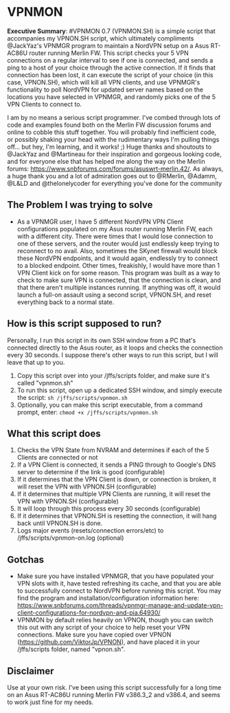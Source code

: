 # VPNMON

**Executive Summary**: #VPNMON 0.7 (VPNMON.SH) is a simple script that accompanies my VPNON.SH script, which ultimately compliments @JackYaz's VPNMGR program to maintain a NordVPN setup on a Asus RT-AC86U router running Merlin FW. This script checks your 5 VPN connections on a regular interval to see if one is connected, and sends a ping to a host of your choice through the active connection.  If it finds that connection has been lost, it can execute the script of your choice (in this case, VPNON.SH), which will kill all VPN clients, and use VPNMGR's functionality to poll NordVPN for updated server names based on the locations you have selected in VPNMGR, and randomly picks one of the 5 VPN Clients to connect to. 

I am by no means a serious script programmer. I've combed through lots of code and examples found both on the Merlin FW discussion forums and online to cobble this stuff together. You will probably find inefficient code, or possibly shaking your head with the rudimentary ways I'm pulling things off... but hey, I'm learning, and it works! ;)  Huge thanks and shoutouts to @JackYaz and @Martineau for their inspiration and gorgeous looking code, and for everyone else that has helped me along the way on the Merlin forums: https://www.snbforums.com/forums/asuswrt-merlin.42/.  As always, a huge thank you and a lot of admiration goes out to @RMerlin, @Adamm, @L&LD and @thelonelycoder for everything you've done for the community

The Problem I was trying to solve
---------------------------------
* As a VPNMGR user, I have 5 different NordVPN VPN Client configurations populated on my Asus router running Merlin FW, each with a different city.  There were times that I would lose connection to one of these servers, and the router would just endlessly keep trying to reconnect to no avail.  Also, sometimes the SKynet firewall would block these NordVPN endpoints, and it would again, endlessly try to connect to a blocked endpoint.  Other times, freakishly, I would have more than 1 VPN Client kick on for some reason.  This program was built as a way to check to make sure VPN is connected, that the connection is clean, and that there aren't multiple instances running.  If anything was off, it would launch a full-on assault using a second script, VPNON.SH, and reset everything back to a normal state.

How is this script supposed to run?
-----------------------------------
Personally, I run this script in its own SSH window from a PC that's connected directly to the Asus router, as it loops and checks the connection every 30 seconds. I suppose there's other ways to run this script, but I will leave that up to you.
1. Copy this script over into your /jffs/scripts folder, and make sure it's called "vpnmon.sh"
2. To run this script, open up a dedicated SSH window, and simply execute the script:
   ``sh /jffs/scripts/vpnmon.sh``
3. Optionally, you can make this script executable, from a command prompt, enter:
   ``chmod +x /jffs/scripts/vpnmon.sh``

What this script does
---------------------
1. Checks the VPN State from NVRAM and determines if each of the 5 Clients are connected or not
2. If a VPN Client is connected, it sends a PING through to Google's DNS server to determine if the link is good (configurable)
3. If it determines that the VPN Client is down, or connection is broken, it will reset the VPN with VPNON.SH (configurable)
4. If it determines that multiple VPN Clients are running, it will reset the VPN with VPNON.SH (configurable)
5. It will loop through this process every 30 seconds (configurable)
6. If it determines that VPNON.SH is resetting the connection, it will hang back until VPNON.SH is done.
7. Logs major events (resets/connection errors/etc) to /jffs/scripts/vpnmon-on.log (optional)

Gotchas
-------
* Make sure you have installed VPNMGR, that you have populated your VPN slots with it, have tested refreshing its cache, and that you are able to successfully connect to NordVPN before running this script. You may find the program and installation/configuration information here: https://www.snbforums.com/threads/vpnmgr-manage-and-update-vpn-client-configurations-for-nordvpn-and-pia.64930/
* VPNMON by default relies heavily on VPNON, though you can switch this out with any script of your choice to help reset your VPN connections.  Make sure you have copied over VPNON (https://github.com/ViktorJp/VPNON), and have placed it in your /jffs/scripts folder, named "vpnon.sh".

Disclaimer
----------
Use at your own risk.  I've been using this script successfully for a long time on an Asus RT-AC86U running Merlin FW v386.3_2 and v386.4, and seems to work just fine for my needs.

